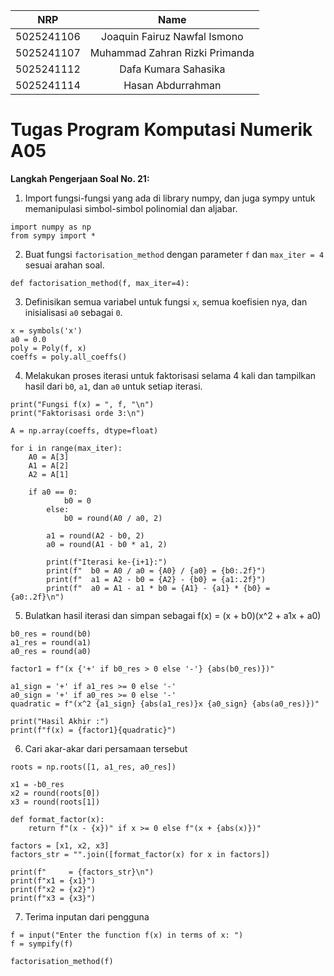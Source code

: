 
|	NRP 	|  	Name  	|
| :--------: | :------------: |
| 5025241106 | Joaquin Fairuz Nawfal Ismono |
| 5025241107 | Muhammad Zahran Rizki Primanda |
| 5025241112 | Dafa Kumara Sahasika |
| 5025241114 | Hasan Abdurrahman |

# Tugas Program Komputasi Numerik A05

**Langkah Pengerjaan Soal No. 21:**

1. Import fungsi-fungsi yang ada di library numpy, dan juga sympy untuk memanipulasi simbol-simbol polinomial dan aljabar.

```
import numpy as np
from sympy import *
```
2. Buat fungsi `factorisation_method` dengan parameter `f` dan `max_iter = 4` sesuai arahan soal.

```
def factorisation_method(f, max_iter=4):
```

3. Definisikan semua variabel untuk fungsi `x`, semua koefisien nya, dan inisialisasi `a0` sebagai `0`.

```
x = symbols('x')
a0 = 0.0
poly = Poly(f, x)
coeffs = poly.all_coeffs()
```

4. Melakukan proses iterasi untuk faktorisasi selama 4 kali dan tampilkan hasil dari `b0`, `a1`, dan `a0` untuk setiap iterasi.

```
print("Fungsi f(x) = ", f, "\n")
print("Faktorisasi orde 3:\n")

A = np.array(coeffs, dtype=float)

for i in range(max_iter):
    A0 = A[3]
    A1 = A[2]
    A2 = A[1]

    if a0 == 0:
            b0 = 0
        else:
            b0 = round(A0 / a0, 2)

        a1 = round(A2 - b0, 2)
        a0 = round(A1 - b0 * a1, 2)

        print(f"Iterasi ke-{i+1}:")
        print(f"  b0 = A0 / a0 = {A0} / {a0} = {b0:.2f}")
        print(f"  a1 = A2 - b0 = {A2} - {b0} = {a1:.2f}")
        print(f"  a0 = A1 - a1 * b0 = {A1} - {a1} * {b0} = {a0:.2f}\n")
```

5. Bulatkan hasil iterasi dan simpan sebagai f(x) = (x + b0)(x^2 + a1x + a0)
```
b0_res = round(b0)
a1_res = round(a1)
a0_res = round(a0)

factor1 = f"(x {'+' if b0_res > 0 else '-'} {abs(b0_res)})"

a1_sign = '+' if a1_res >= 0 else '-'
a0_sign = '+' if a0_res >= 0 else '-'
quadratic = f"(x^2 {a1_sign} {abs(a1_res)}x {a0_sign} {abs(a0_res)})"

print("Hasil Akhir :") 
print(f"f(x) = {factor1}{quadratic}")
```

6. Cari akar-akar dari persamaan tersebut
```
roots = np.roots([1, a1_res, a0_res])

x1 = -b0_res
x2 = round(roots[0])
x3 = round(roots[1])

def format_factor(x):
    return f"(x - {x})" if x >= 0 else f"(x + {abs(x)})"

factors = [x1, x2, x3]
factors_str = "".join([format_factor(x) for x in factors])

print(f"     = {factors_str}\n")
print(f"x1 = {x1}")
print(f"x2 = {x2}")
print(f"x3 = {x3}")
```

7. Terima inputan dari pengguna
```
f = input("Enter the function f(x) in terms of x: ")
f = sympify(f)

factorisation_method(f)
```
